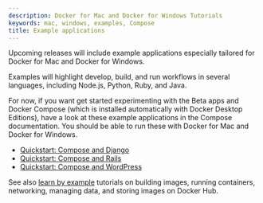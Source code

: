 ```yaml
---
description: Docker for Mac and Docker for Windows Tutorials
keywords: mac, windows, examples, Compose
title: Example applications
---
```


Upcoming releases will include example applications especially tailored for
Docker for Mac and Docker for Windows.

Examples will highlight develop, build, and run workflows in several languages,
including Node.js, Python, Ruby, and Java.

For now, if you want get started experimenting with the Beta apps and Docker
Compose (which is installed automatically with Docker Desktop Editions), have a
look at these example applications in the Compose documentation. You should be
able to run these with Docker for Mac and Docker for Windows.

- [Quickstart: Compose and Django](/compose/django/)
- [Quickstart: Compose and Rails](/compose/rails/)
- [Quickstart: Compose and WordPress](/compose/wordpress/)

See also [learn by example](/engine/tutorials/) tutorials on building images,
running containers, networking, managing data, and storing images on Docker Hub.